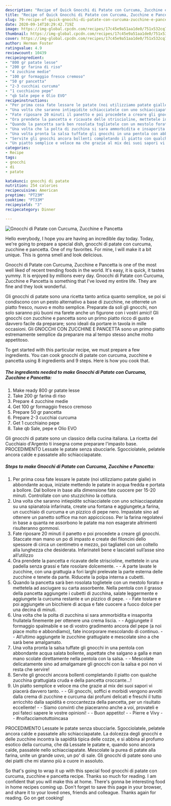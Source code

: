 ```yaml
---
description: "Recipe of Quick Gnocchi di Patate con Curcuma, Zucchine e Pancetta"
title: "Recipe of Quick Gnocchi di Patate con Curcuma, Zucchine e Pancetta"
slug: 79-recipe-of-quick-gnocchi-di-patate-con-curcuma-zucchine-e-pancetta
date: 2020-09-14T10:29:42.719Z
image: https://img-global.cpcdn.com/recipes/17c45e9a51aa1de0/751x532cq70/gnocchi-di-patate-con-curcuma-zucchine-e-pancetta-recipe-main-photo.jpg
thumbnail: https://img-global.cpcdn.com/recipes/17c45e9a51aa1de0/751x532cq70/gnocchi-di-patate-con-curcuma-zucchine-e-pancetta-recipe-main-photo.jpg
cover: https://img-global.cpcdn.com/recipes/17c45e9a51aa1de0/751x532cq70/gnocchi-di-patate-con-curcuma-zucchine-e-pancetta-recipe-main-photo.jpg
author: Herman Foster
ratingvalue: 4.9
reviewcount: 10439
recipeingredient:
- "800 gr patate lesse"
- "200 gr farina di riso"
- "4 zucchine medie"
- "100 gr formaggio fresco cremoso"
- "50 gr pancetta"
- "2-3 cucchiai curcuma"
- "1 cucchiaino pepe"
- "qb Sale pepe e Olio EVO"
recipeinstructions:
- "Per prima cosa fate lessare le patate (noi utilizziamo patate gialle) in abbondante acqua, iniziate mettendo le patate in acqua fredda e portata a bollore. Dal bollore in base alla dimensione fate cuocere per 15-20 minuti. Controllate con uno stuzzichino la cottura."
- "Una volta che saranno intiepidite schiacciatele con uno schiacciapatate su una spianatoia infarinata, create una fontana e aggiungete,a farina, un cucchiaio di curcuma e un pizzico di pepe nero. Impastate sino ad ottenere un panetto soffice ma non appiccicoso. Per la farina regolatevi in base a quanta ne assorbono le patate ma non esagerate altrimenti risulteranno gommosi."
- "Fate riposare 20 minuti il panetto e poi procedete a creare gli gnocchi. Staccate man mano un po di impasto e create dei filoncini dello spessore di circa un centimetro e mezzo, poi tagliateli con un coltello alla lunghezza che desiderata. Infarinateli bene e lasciateli sull’asse sino all’utilizzo"
- "Ora prendete la pancetta e ricavate delle striscioline, mettetele in una padella senza grassi e fate rosolare dolcemente.  A parte lavate le zucchine, con una grattugia a fori larghi prelevate la parte esterna delle zucchine e tenete da parte. Riducete la polpa interna a cubetti."
- "Quando la pancetta sarà ben rosolata toglietele con un mestolo forato e mettetela ad asciugare su carta assorbente. Nella pentola con il grasso della pancetta aggiungete i cubetti di zucchina, salate leggermente e aggiungete la curcuma restante e un pizzico di pepe.  Fate tostare e poi aggiungete un bicchiere di acqua e fate cuocere a fuoco dolce per una decina di minuti."
- "Una volta che la polta di zucchina si sara ammorbidita e insaporita frullatela finemente per ottenere una crema liscia.  Aggiungete il formaggio spalmabile e se di vostro gradimento ancora del pepe (a noi piace molto e abbondiamo), fate incorporare mescolando di continuo.  All’ultimo aggiungete le zucchine grattugiate e mescolate sino a che sarà bene amalgamato."
- "Una volta pronta la salsa tuffate gli gnocchi in una pentola con abbondante acqua salata bollente, aspettate che salgano a galla e man mano scolate direttamente nella pentola con la salsa.  Mescolate delicatamente sino ad amalgamare gli gnocchi con la salsa e poi non vi resta che servire!"
- "Servite gli gnocchi ancora bollenti completando il piatto con qualche zucchina grattugiata cruda e della pancetta croccante…!"
- "Un piatto semplice e veloce ma che grazie al mix dei suoi sapori vi piacerà davvero tanto.  Gli gnocchi, soffici e morbidi vengono avvolti dalla crema di zucchine e curcuma dai profumi delicati e freschi il tutto arricchito dalla sapidità e croccantezza della pancetta, per un risultato eccellente!  Siamo convinti che piaceranno anche a voi, provateli e poi fateci sapere le vostre opinioni!  Buon appetito!  Pierre e Vivy  #noifacciamotuttoincasa"
categories:
- Recipe
tags:
- gnocchi
- di
- patate

katakunci: gnocchi di patate 
nutrition: 254 calories
recipecuisine: American
preptime: "PT23M"
cooktime: "PT33M"
recipeyield: "3"
recipecategory: Dinner

---
```



![Gnocchi di Patate con Curcuma, Zucchine e Pancetta](https://img-global.cpcdn.com/recipes/17c45e9a51aa1de0/751x532cq70/gnocchi-di-patate-con-curcuma-zucchine-e-pancetta-recipe-main-photo.jpg)

Hello everybody, I hope you are having an incredible day today. Today, we're going to prepare a special dish, gnocchi di patate con curcuma, zucchine e pancetta. One of my favorites. For mine, I will make it a bit unique. This is gonna smell and look delicious.

Gnocchi di Patate con Curcuma, Zucchine e Pancetta is one of the most well liked of recent trending foods in the world. It's easy, it is quick, it tastes yummy. It is enjoyed by millions every day. Gnocchi di Patate con Curcuma, Zucchine e Pancetta is something that I've loved my entire life. They are fine and they look wonderful.

Gli gnocchi di patate sono una ricetta tanto antica quanto semplice, se poi si condiscono con un pesto alternativo a base di zucchine, ne otterrete un piatto fresco, nuovo e molto semplice. Preparate da soli gli gnocchi, non solo saranno più buoni ma farete anche un figurone con i vostri amici! Gli gnocchi con zucchine e pancetta sono un primo piatto ricco di gusto e davvero facile da preparare; sono ideali da portare in tavola in mille occasioni. Gli GNOCCHI CON ZUCCHINE E PANCETTA sono un primo piatto estremamente semplice da preparare ma al tempo stesso anche molto appetitoso.


To get started with this particular recipe, we must prepare a few ingredients. You can cook gnocchi di patate con curcuma, zucchine e pancetta using 8 ingredients and 9 steps. Here is how you cook that.

<!--inarticleads1-->

##### The ingredients needed to make Gnocchi di Patate con Curcuma, Zucchine e Pancetta:

1. Make ready 800 gr patate lesse
1. Take 200 gr farina di riso
1. Prepare 4 zucchine medie
1. Get 100 gr formaggio fresco cremoso
1. Prepare 50 gr pancetta
1. Prepare 2-3 cucchiai curcuma
1. Get 1 cucchiaino pepe
1. Take qb Sale, pepe e Olio EVO


Gli gnocchi di patate sono un classico della cucina italiana. La ricetta del Cucchiaio d&#39;Argento ti insegna come preparare l&#39;impasto base. PROCEDIMENTO Lessate le patate senza sbucciarle. Sgocciolatele, pelatele ancora calde e passatele allo schiacciapatate. 

<!--inarticleads2-->

##### Steps to make Gnocchi di Patate con Curcuma, Zucchine e Pancetta:

1. Per prima cosa fate lessare le patate (noi utilizziamo patate gialle) in abbondante acqua, iniziate mettendo le patate in acqua fredda e portata a bollore. Dal bollore in base alla dimensione fate cuocere per 15-20 minuti. Controllate con uno stuzzichino la cottura.
1. Una volta che saranno intiepidite schiacciatele con uno schiacciapatate su una spianatoia infarinata, create una fontana e aggiungete,a farina, un cucchiaio di curcuma e un pizzico di pepe nero. Impastate sino ad ottenere un panetto soffice ma non appiccicoso. Per la farina regolatevi in base a quanta ne assorbono le patate ma non esagerate altrimenti risulteranno gommosi.
1. Fate riposare 20 minuti il panetto e poi procedete a creare gli gnocchi. Staccate man mano un po di impasto e create dei filoncini dello spessore di circa un centimetro e mezzo, poi tagliateli con un coltello alla lunghezza che desiderata. Infarinateli bene e lasciateli sull’asse sino all’utilizzo
1. Ora prendete la pancetta e ricavate delle striscioline, mettetele in una padella senza grassi e fate rosolare dolcemente. -  - A parte lavate le zucchine, con una grattugia a fori larghi prelevate la parte esterna delle zucchine e tenete da parte. Riducete la polpa interna a cubetti.
1. Quando la pancetta sarà ben rosolata toglietele con un mestolo forato e mettetela ad asciugare su carta assorbente. Nella pentola con il grasso della pancetta aggiungete i cubetti di zucchina, salate leggermente e aggiungete la curcuma restante e un pizzico di pepe. -  - Fate tostare e poi aggiungete un bicchiere di acqua e fate cuocere a fuoco dolce per una decina di minuti.
1. Una volta che la polta di zucchina si sara ammorbidita e insaporita frullatela finemente per ottenere una crema liscia. -  - Aggiungete il formaggio spalmabile e se di vostro gradimento ancora del pepe (a noi piace molto e abbondiamo), fate incorporare mescolando di continuo. -  - All’ultimo aggiungete le zucchine grattugiate e mescolate sino a che sarà bene amalgamato.
1. Una volta pronta la salsa tuffate gli gnocchi in una pentola con abbondante acqua salata bollente, aspettate che salgano a galla e man mano scolate direttamente nella pentola con la salsa. -  - Mescolate delicatamente sino ad amalgamare gli gnocchi con la salsa e poi non vi resta che servire!
1. Servite gli gnocchi ancora bollenti completando il piatto con qualche zucchina grattugiata cruda e della pancetta croccante…!
1. Un piatto semplice e veloce ma che grazie al mix dei suoi sapori vi piacerà davvero tanto. -  - Gli gnocchi, soffici e morbidi vengono avvolti dalla crema di zucchine e curcuma dai profumi delicati e freschi il tutto arricchito dalla sapidità e croccantezza della pancetta, per un risultato eccellente! -  - Siamo convinti che piaceranno anche a voi, provateli e poi fateci sapere le vostre opinioni! -  - Buon appetito! -  - Pierre e Vivy -  - #noifacciamotuttoincasa


PROCEDIMENTO Lessate le patate senza sbucciarle. Sgocciolatele, pelatele ancora calde e passatele allo schiacciapatate. La dolcezza degli gnocchi e delle zucchine incontra la sapidità tipica delle cozze, e si abbina al profumo esotico della curcuma, che dà Lessate le patate e, quando sono ancora calde, passatele nello schiacciapatate. Mescolate la purea di patate alla farina, unite un grande uovo, un po&#39; di sale. Gli gnocchi di patate sono uno dei piatti che mi stanno più a cuore in assoluto. 

So that's going to wrap it up with this special food gnocchi di patate con curcuma, zucchine e pancetta recipe. Thanks so much for reading. I am confident that you will make this at home. There's gonna be interesting food in home recipes coming up. Don't forget to save this page in your browser, and share it to your loved ones, friends and colleague. Thanks again for reading. Go on get cooking!
